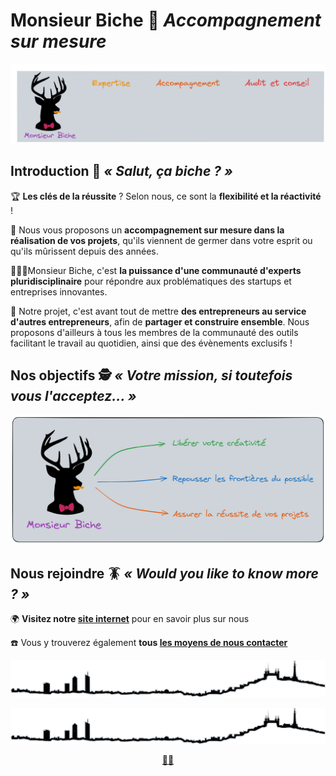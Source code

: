 # Monsieur Biche 🤝 _Accompagnement sur mesure_ 

<p align='center'>
    <img src='/images/monsieurbiche-banner-fr.png' alt='TODO image alt text' />
</p>

## Introduction 🦌 _« Salut, ça biche ? »_
<!-- Notre version à nous du « Salut, ça farte ? » de Brice de Nice (2005) -->

🏆 **Les clés de la réussite** ? Selon nous, ce sont la **flexibilité et la réactivité** !

🌱 Nous vous proposons un **accompagnement sur mesure dans la réalisation de vos projets**, qu'ils viennent de germer dans votre esprit ou qu'ils mûrissent depuis des années. 

🧑‍🤝‍🧑Monsieur Biche, c'est **la puissance d'une communauté d'experts pluridisciplinaire** pour répondre aux problématiques des startups et entreprises innovantes.

💪 Notre projet, c'est avant tout de mettre **des entrepreneurs au service d'autres entrepreneurs**, afin de **partager et construire ensemble**. Nous proposons d'ailleurs à tous les membres de la communauté des outils facilitant le travail au quotidien, ainsi que des évènements exclusifs !

## Nos objectifs 🕵️ _« Votre mission, si toutefois vous l'acceptez... »_
<!-- Mission Impossible (1996-2024) -->

<p align='center'>
    <img src='/images/monsieurbiche-goal-fr.png' width="750px" alt='TODO image alt text' />
</p>

## Nous rejoindre 🪳 _« Would you like to know more ? »_ 
<!-- Starship Troopers (1997) -->

🌍 **Visitez notre [site internet](https://monsieur-biche.fr/)** pour en savoir plus sur nous  
  
☎️ Vous y trouverez également **tous [les moyens de nous contacter](https://monsieur-biche.fr/join-us)**  


![image description](/images/skyline-lyon-france.png)

<p align='center'>
    <img src='/images/skyline-lyon-france.png' width='800px' alt='TODO image alt text' />
</p>

<p align='center'>
    <a href='https://www.youtube.com/watch?v=t9XRnbuOyHc'>🏐🦌</a>
    <!-- RRRrrr (2003) -->
</p>